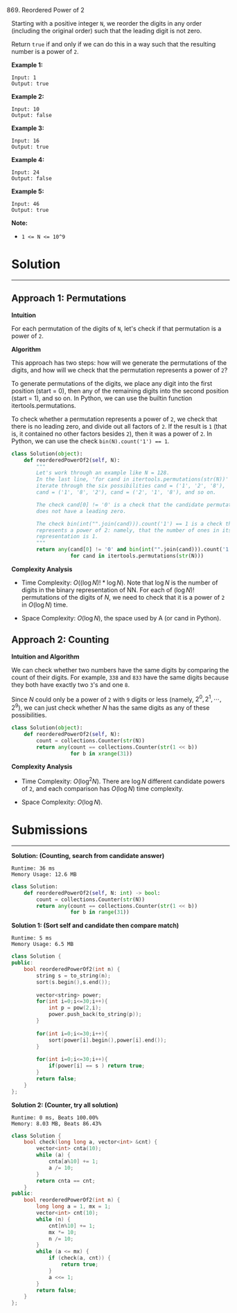869. Reordered Power of 2

Starting with a positive integer `N`, we reorder the digits in any order (including the original order) such that the leading digit is not zero.

Return `true` if and only if we can do this in a way such that the resulting number is a power of `2`.

 

**Example 1:**
```
Input: 1
Output: true
```

**Example 2:**
```
Input: 10
Output: false
```

**Example 3:**
```
Input: 16
Output: true
```

**Example 4:**
```
Input: 24
Output: false
```

**Example 5:**
```
Input: 46
Output: true
```

**Note:**

* `1 <= N <= 10^9`

# Solution
---
## Approach 1: Permutations
**Intuition**

For each permutation of the digits of `N`, let's check if that permutation is a power of `2`.

**Algorithm**

This approach has two steps: how will we generate the permutations of the digits, and how will we check that the permutation represents a power of `2`?

To generate permutations of the digits, we place any digit into the first position (start = 0), then any of the remaining digits into the second position (start = 1), and so on. In Python, we can use the builtin function itertools.permutations.

To check whether a permutation represents a power of `2`, we check that there is no leading zero, and divide out all factors of `2`. If the result is `1` (that is, it contained no other factors besides `2`), then it was a power of `2`. In Python, we can use the check `bin(N).count('1') == 1`.

```python
class Solution(object):
    def reorderedPowerOf2(self, N):
        """
        Let's work through an example like N = 128.
        In the last line, 'for cand in itertools.permutations(str(N))' will
        iterate through the six possibilities cand = ('1', '2', '8'),
        cand = ('1', '8', '2'), cand = ('2', '1', '8'), and so on.

        The check cand[0] != '0' is a check that the candidate permutation
        does not have a leading zero.

        The check bin(int("".join(cand))).count('1') == 1 is a check that cand
        represents a power of 2: namely, that the number of ones in its binary
        representation is 1.
        """
        return any(cand[0] != '0' and bin(int("".join(cand))).count('1') == 1
                   for cand in itertools.permutations(str(N)))
```

**Complexity Analysis**

* Time Complexity: $O((\log N)! * \log N)$. Note that $\log N$ is the number of digits in the binary representation of NN. For each of $(\log N)!$ permutations of the digits of $N$, we need to check that it is a power of `2` in $O(\log N)$ time.

* Space Complexity: $O(\log N)$, the space used by A (or cand in Python).

## Approach 2: Counting
**Intuition and Algorithm**

We can check whether two numbers have the same digits by comparing the count of their digits. For example, `338` and `833` have the same digits because they both have exactly two `3`'s and one `8`.

Since $N$ could only be a power of `2` with `9` digits or less (namely, $2^0, 2^1, \cdots, 2^9$), we can just check whether $N$ has the same digits as any of these possibilities.

```python
class Solution(object):
    def reorderedPowerOf2(self, N):
        count = collections.Counter(str(N))
        return any(count == collections.Counter(str(1 << b))
                   for b in xrange(31))
```

**Complexity Analysis**

* Time Complexity: $O(\log^2 N)$. There are $\log N$ different candidate powers of `2`, and each comparison has $O(\log N)$ time complexity.

* Space Complexity: $O(\log N)$.

# Submissions
---
**Solution: (Counting, search from candidate answer)**
```
Runtime: 36 ms
Memory Usage: 12.6 MB
```
```python
class Solution:
    def reorderedPowerOf2(self, N: int) -> bool:
        count = collections.Counter(str(N))
        return any(count == collections.Counter(str(1 << b))
                   for b in range(31))
```

**Solution 1: (Sort self and candidate then compare match)**
```
Runtime: 5 ms
Memory Usage: 6.5 MB
```
```c++
class Solution {
public:
    bool reorderedPowerOf2(int n) {
        string s = to_string(n);
        sort(s.begin(),s.end());
		
        vector<string> power;
        for(int i=0;i<=30;i++){
            int p = pow(2,i);
            power.push_back(to_string(p));
        }
        
        for(int i=0;i<=30;i++){
            sort(power[i].begin(),power[i].end());
        }
        
        for(int i=0;i<=30;i++){
            if(power[i] == s ) return true;
        }
        return false;
    }
};
```

**Solution 2: (Counter, try all solution)**
```
Runtime: 0 ms, Beats 100.00%
Memory: 8.03 MB, Beats 86.43%
```
```c++
class Solution {
    bool check(long long a, vector<int> &cnt) {
        vector<int> cnta(10);
        while (a) {
            cnta[a%10] += 1;
            a /= 10;
        }
        return cnta == cnt;
    }
public:
    bool reorderedPowerOf2(int n) {
        long long a = 1, mx = 1;
        vector<int> cnt(10);
        while (n) {
            cnt[n%10] += 1;
            mx *= 10;
            n /= 10;
        }
        while (a <= mx) {
            if (check(a, cnt)) {
                return true;
            }
            a <<= 1;
        }
        return false;
    }
};
```
